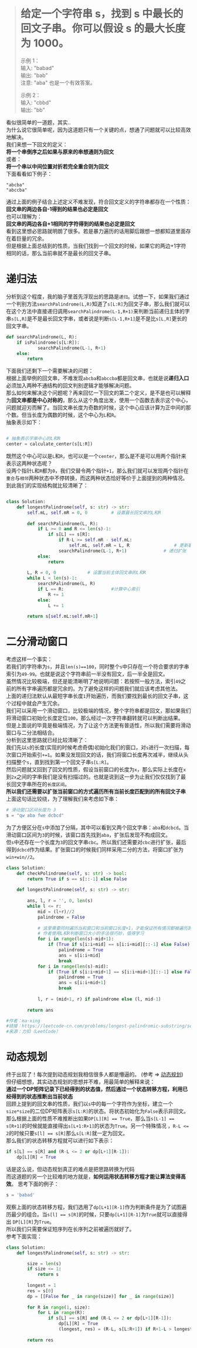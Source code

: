 ># 给定一个字符串 s，找到 s 中最长的回文子串。你可以假设 s 的最大长度为 1000。 
>  
>示例 1：  
>输入: "babad"  
>输出: "bab"  
>注意: "aba" 也是一个有效答案。  
>  
>示例 2：  
>输入: "cbbd"  
>输出: "bb"  

看似很简单的一道题，其实..  
为什么说它很简单呢，因为这道题只有一个关键的点，想通了问题就可以比较高效地解决。  
我们来想一下回文的定义：  
**将一个串倒序之后如果与原来的串想通则为回文**  
或者：  
**将一个串以中间位置对折若完全重合则为回文**  
下面看看如下例子：  
```
"abcba"
"abccba"  
```  
通过上面的例子结合上述定义不难发现，符合回文定义的字符串都存在一个性质：  
**回文串的两边各自-1得到的结果也必定是回文**  
也可以理解为：  
**回文串的两边各自+1相同的字符得到的结果也必定是回文**  
看到这里想必思路就明朗了很多。若是暴力遍历的话用脚后跟想一想都知道里面存在着巨量的冗余。  
但是根据上面总结到的性质，当我们找到一个回文的时候，如果它的两边+1字符相同的话，那么当前串就不是最长的回文子串。
  
# 递归法
分析到这个程度，我的脑子里首先浮现出的思路是`递归`。试想一下，如果我们通过一个判别方法`searchPalindrome(L,R)`知道了`s[L:R]`为回文子串，那么我们就可以在这个方法中直接递归调用`searchPalindrome(L-1,R+1)`来判断当前递归主体的字串`s[L,R]`是不是最长回文字串，或者说是判断`s[L-1,R+1]`是不是比`s[L,R]`更长的回文字串。  
```python  
def searchPalindrome(L, R):
    if isPalindrome(s[L:R]):
            searchPalindrome(L-1, R+1)
    else:
        return
```
下面我们还剩下一个需要解决的问题：  
根据上面举例的回文串，不难发现`abcba`和`abccba`都是回文串，也就是说**递归入口**必须加入两种不通结构的回文判别逻辑才能够解决问题。  
那么如何来解决这个问题呢？再来回忆一下回文的第二个定义，是不是也可以解释为**回文串都是中心对称的**，那么从这个角度出发，使用一个函数去表示这个中心，问题就迎刃而解了。当回文串长度为奇数的时候，这个中心应该计算为正中间的那个数。但当长度为偶数的时候，这个中心为`L`和`R`。  
抽象表示如下：  
```python  

# 抽象表示字串中心的L和R
center = calculate_center(s[L:R])
```
既然这个中心可以是`L`和`R`，也可以是一个`center`，那么是不是可以用两个指针来表示这两种状态呢？  
设两个指针`L`和`R`都为`0`，我们交替令两个指针`+1`，那么我们就可以发现两个指针在`重合`与`相邻`两种状态中不停转换，而这两种状态恰好等价于上面提到的两种情况。  
到此我们的实现结构就比较清晰了：  
```python  

class Solution:
    def longestPalindrome(self, s: str) -> str:
        self.mL, self.mR = 0, 0         # 设置最长回文串的L和R
            
        def searchPalindrome(L, R):
            if L >= 0 and R <= len(s)-1:
                if s[L] == s[R]:
                    if R-L >= self.mR - self.mL:
                        self.mL, self.mR = L, R                 # 更新最长回文串
                    searchPalindrome(L-1, R+1)              # 递归扩张
            else:
                return
           
        L, R = 0, 0            # 设置当前主体回文串的L和R
        while L < len(s)-1:
            searchPalindrome(L, R)
            if L == R:                  #计算中心索引
                R += 1
            else:
                L += 1
            
        return s[self.mL:self.mR+1]
```  
  
# 二分滑动窗口
考虑这样一个事实：  
若我们的字符串为`s`，并且`len(s)==100`，同时整个`s`中只存在一个符合要求的字串索引为`49-99`。也就是说这个字符串前一半没有回文，后一半全是回文。  
虽然情况比较极端，但还是能清晰明了地说明问题：若按照一般方法，索引`49`之前的所有字串遍历都是冗余的。为了避免这样的问题我们就应该考虑其他法。  
上面的递归法默认从最短字串长度`1`开始遍历，而我们要找到最长的回文子串，这个过程中就会产生冗余。  
我们可以采用一个滑动窗口，比较极端的情况，整个字符串都是回文，那如果我们将滑动窗口初始化长度定位`100`，那么经过一次字符串翻转就可以判断出结果。  
但是上面说的毕竟是极端情况，为了让这个方法更有普适性，所以我们需要将滑动窗口与二分法相结合。  
分析到这里思路就已经比较清晰了：  
我们先以`s`的长度(实现的时候考虑奇偶)初始化我们的窗口，对`s`进行一次扫描，每次窗口开始索引`+=1`。如果没发现回文的话，我们将窗口长度再次减半，继续从头扫描整个`s`，直到找到第一个回文子串`s[L:R]`。  
然后问题就又回到了回文的性质，假设当前窗口的长度为`x`，那么实际上长度在`x`到`2x`之间的字串我们是没有扫描过的。也就是说到这一步为止我们仅仅找到了最长回文字串所在的`长度区间`。  
**所以我们还需要以扩张当前窗口的方式遍历所有当前长度匹配到的所有回文子串**  
上面这句话比较绕，为了理解我们来考虑如下串：  
```python 
# 滑动窗口区间长度为 3
s = "qw aba fwe dcbcd"
```
为了方便区分在`s`中添加了分隔，其中可以看到又两个回文字串：`aba`和`dcbcd`。当滑动窗口区间为`3`的时候，该窗口首先找到`aba`，扩张后发现不构成回文。  
但`s`中还存在一个长度为`3`的回文字串`cbc`。所以我们还需要对`cbc`进行扩张，最后得到`dcbcd`作为结果。扩张窗口的时候我们同样采用二分的方法，将窗口扩张为`win+win//2`。  
```python 
class Solution:   
    def checkPolindrome(self, s: str) -> bool:
        return True if s == s[::-1] else False
    
    def longestPalindrome(self, s: str) -> str:
        
        ans, l, r = '', 0, len(s)
        while l <= r:
            mid = (l+r)//2
            palindrome = False
            
            # 这里需要同时遍历当前窗口和当前窗口长度+1，才能保证所有情况都被遍历到
            # 作者使用L和R判断窗口大小的手法很巧妙，值得学习
            for i in range(len(s)-mid+1):       
                if (True if s[i:i+mid] == s[i:i+mid][::-1] else False):
                    palindrome = True
                    ans = s[i:i+mid]
                    break
            for i in range(len(s)-mid):
                if (True if s[i:i+mid+1] == s[i:i+mid+1][::-1] else False):
                    palindrome = True
                    ans = s[i:i+mid+1]
                    break   
                    
            l, r = (mid+1, r) if palindrome else (l, mid-1)
            
        return ans

#作者：ma-xing
#链接：https://leetcode-cn.com/problems/longest-palindromic-substring/solution/ti-gong-yi-chong-xin-de-si-lu-er-fen-fa-by-ma-xing/
#来源：力扣（LeetCode）
```

# 动态规划  
终于出现了！每次提到动态规划我相信很多人都是懵逼的。
(参考 => [动态规划](https://github.com/Shiro-umi/Learn_Some_Algorithm/blob/master/%E5%8A%A8%E6%80%81%E8%A7%84%E5%88%92%20Dynamic%20Programming/Dynamic%20Programming.md ))  
但仔细想想，其实动态规划的思想并不难，用最简单的解释来说：  
**通过一个DP矩阵记录下已经得到的状态值，然后通过一个状态转移方程，利用已经得到的状态推断出当前状态**  
回顾上提到的回文串的性质，我们以`s`中的每一个字符作为坐标，建立一个`size*size`的二位DP矩阵表示`s[L:R]`的状态。将状态初始化为`False`表示非回文。那么根据上面的性质不难推断出如果`DP[L][R] == True`，那么当`s[L-1] == s[R+1]`的时候就能直接得出`s[L+1:R+1]`的状态为`True`。另一个特殊情况 ，`R-L <= 2`的时候只要`s[l] == s[R]`那么`s[L:R]`就一定为回文。  
那么我们的状态转移方程就可以进行如下表示：  
```python 
if s[L] == s[R] and (R-L <= 2 or dp[L+1][R-1]):
    dp[L][R] = True
```
话是这么说，但动态规划真正的难点是把思路转换为代码  
而这道题的另一个比较难的地方就是，**如何运用状态转移方程才能让算法变得高效**。 
思考下面的例子：  
```python  
s = 'babad'
```
观察上面的状态转移方程，我们选用了`dp[L+1][R-1]`作为判断条件是为了试图遍历最少的组合。当`s[l] == s[R]`的时候，只要`dp[L+1][R-1]`为`True`就可以直接得出 `DP[L][R]`为`True`。  
所以我们只需要保证短序列在长序列之前被遍历就好了。  
参考下面实现：  
```python  
class Solution:   
    def longestPalindrome(self, s: str) -> str:

        size = len(s)
        if size <= 1:
            return s
        
        longest = 1
        res = s[0]
        dp = [[False for _ in range(size)] for _ in range(size)]
        
        for R in range(1, size):
            for L in range(R):
                if s[L] == s[R] and (R-L <= 2 or dp[L+1][R-1]):
                    dp[L][R] = True
                    (longest, res) = (R-L, s[L:R+1]) if R+1-L > longest else (longest, res)
        
        return res
```